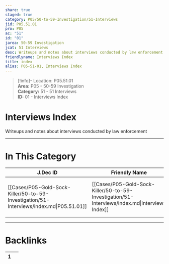 ```yaml
---  
share: true  
staged: true  
category: P05/50-to-59-Investigation/51-Interviews  
jid: P05.51.01  
pro: P05  
ac: "51"  
id: "01"  
jarea: 50-59 Investigation  
jcat: 51 Interviews  
desc: Writeups and notes about interviews conducted by law enforcement.  
friendlyname: Interviews Index  
title: index  
alias: P05-51-01, Interviews Index  
---  
```

  
>[!info]- Location: P05.51.01  
>**Area:** P05 - 50-59 Investigation  
>**Category:** 51 - 51 Interviews  
>**ID:** 01 - Interviews Index  
  
# Interviews Index  
  
Writeups and notes about interviews conducted by law enforcement  
   
  
  
---  
# In This Category  
  
| J.Dec ID                                                                                | Friendly Name                                                                                  | Description                                                       |  
| --------------------------------------------------------------------------------------- | ---------------------------------------------------------------------------------------------- | ----------------------------------------------------------------- |  
| [[Cases/P05-Gold-Sock-Killer/50-to-59-Investigation/51-Interviews/index.md\|P05.51.01]] | [[Cases/P05-Gold-Sock-Killer/50-to-59-Investigation/51-Interviews/index.md\|Interviews Index]] | Writeups and notes about interviews conducted by law enforcement. |  
  
  
---  
# Backlinks  
<div><table class="dataview table-view-table"><thead class="table-view-thead"><tr class="table-view-tr-header"><th class="table-view-th"><span></span><span class="dataview small-text">1</span></th><th class="table-view-th"><span></span></th></tr></thead><tbody class="table-view-tbody"></tbody></table></div>